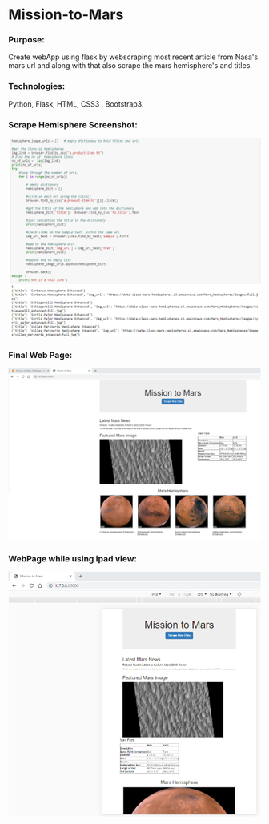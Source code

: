 # Mission-to-Mars
### Purpose:
Create webApp using flask by webscraping most recent article from Nasa's mars url and along with that also scrape the mars hemisphere's and titles.

### Technologies:
Python, Flask, HTML, CSS3 , Bootstrap3.

### Scrape Hemisphere Screenshot:
![Mars Hemisphere](/images/scarpe_hemispheres.png) <br/>

### Final Web Page:
![MissionToMars](/images/mission_to_mars_webpage.png) <br/>

### WebPage while using ipad view:
![MissionToMars](/images/ResponsiveImage.png) <br/>
